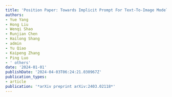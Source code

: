 ```yaml
---
title: 'Position Paper: Towards Implicit Prompt For Text-To-Image Models'
authors:
- Yue Yang
- Hong Liu
- Wenqi Shao
- Runjian Chen
- Hailong Shang
- admin
- Yu Qiao
- Kaipeng Zhang
- Ping Luo
- ' others'
date: '2024-01-01'
publishDate: '2024-04-03T06:24:21.030967Z'
publication_types:
- article
publication: '*arXiv preprint arXiv:2403.02118*'
---
```

